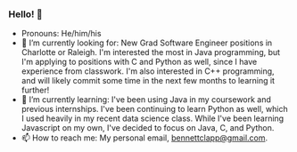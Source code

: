 ### Hello! 👋

<!--
**Beclapp/beclapp** is a ✨ _special_ ✨ repository because its `README.md` (this file) appears on your GitHub profile.

Here are some ideas to get you started:

- 🔭 I’m currently working on ...
- 🌱 I’m currently learning ...
- 👯 I’m looking to collaborate on ...
- 🤔 I’m looking for help with ...
- 💬 Ask me about ...
- 📫 How to reach me: ...
- 😄 Pronouns: ...
- ⚡ Fun fact: ...
-->
- Pronouns: He/him/his
- 🔭 I’m currently looking for: New Grad Software Engineer positions in Charlotte or Raleigh.  I'm interested the most in Java programming, but I'm applying to positions with C and Python as well, since I have experience from classwork.  I'm also interested in C++ programming, and will likely commit some time in the next few months to learning it further!
- 🌱 I’m currently learning: I've been using Java in my coursework and previous internships.  I've been continuing to learn Python as well, which I used heavily in my recent data science class.  While I've been learning Javascript on my own, I've decided to focus on Java, C, and Python.
- 📫 How to reach me: My personal email, bennettclapp@gmail.com.
